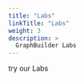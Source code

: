 ```yaml
---
title: "Labs"
linkTitle: "Labs"
weight: 3
description: >
  GraphBuilder Labs
---
```


try our Labs

